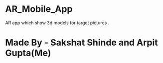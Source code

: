 # AR_Mobile_App
 AR app which show 3d models for target pictures .
# Made By - Sakshat Shinde and Arpit Gupta(Me)
